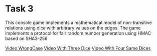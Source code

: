 # Task 3

This console game implements a mathematical model of non-transitive relations using dice with arbitrary values ​​on the edges. The game implements a protocol for fair random number generation using HMAC based on SHA3-256


[Video WrongCase](./Video/WrongCase.mkv)
[Video With Three Dice](./Video/WithThree.mkv)
[Video With Four Same Dices](./Video/WithFourSame.mkv)